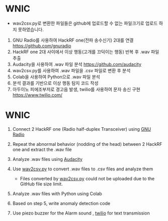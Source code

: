 # WNIC
* wav2csv.py로 변환한 파일들은 github에 업로드할 수 없는 파일크기로 업로드 하지 못하였습니다. 

1. GNU Radio를 사용하여 HackRF one(전파 송수신기) 2대를 연결
https://github.com/gnuradio
2. HackRF one 2대 사이에서 이상 행동(고개를 끄덕이는 행동) 반복 후 .wav 파일 추출
3. Audacity을 사용하여 .wav 파일 분석
https://github.com/audacity
4. wav2csv.py를 사용하여 .wav 파일을 .csv 파일로 변환 후 분석
5. Colab을 사용하여 Python으로 .wav 파일 분석
6. 분석 결과를 기반으로 이상 행동 탐지 코드 작성
7. 아두이노 피에조부저로 경고음 발생, twilio를 사용하여 문자 송신 구현
https://www.twilio.com/

# WNIC

1. Connect 2 HackRF one (Radio half-duplex Transceiver) using [GNU Radio](https://github.com/gnuradio)

2. Repeat the abnormal behavior (nodding of the head) between 2 HackRF one and extract the .wav file

3. Analyze .wav files using [Audacity](https://github.com/audacity)

4. Use [wav2csv.py](http://wav2csv.py/) to convert .wav files to .csv files and analyze them
    - Files converted by [wav2csv.py](http://wav2csv.py/) could not be uploaded due to the GitHub file size limit.
    
5. Analyze .wav files with Python using Colab

6. Based on step 5, write anomaly detection code

7. Use piezo buzzer for the Alarm sound , [twilio](https://www.twilio.com/) for text transmission
